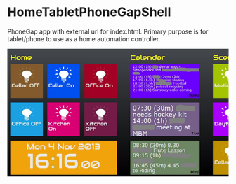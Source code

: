 HomeTabletPhoneGapShell
=======================

PhoneGap app with external url for index.html. Primary purpose is for tablet/phone to use as a home automation controller.

![ScreenShot](/screenshots/latest.jpg)
